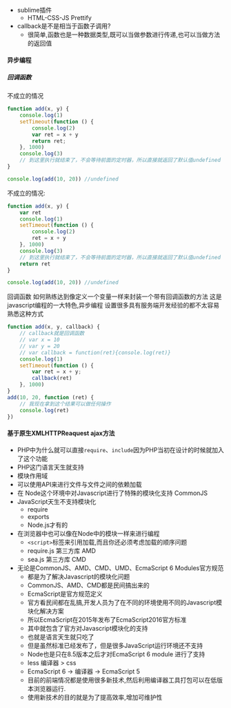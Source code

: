 ######
- sublime插件
    - HTML-CSS-JS Prettify
- callback是不是相当于函数子调用?
    - 很简单,函数也是一种数据类型,既可以当做参数进行传递,也可以当做方法的返回值

#### 异步编程

##### 回调函数

不成立的情况
```javascript
function add(x, y) {
    console.log(1)
    setTimeout(function () {
        console.log(2)
        var ret = x + y
        return ret;
    }, 1000)
    console.log(3)
    // 到这里执行就结束了，不会等待前面的定时器，所以直接就返回了默认值undefined
}

console.log(add(10, 20)) //undefined
```

不成立的情况:
```javascript
function add(x, y) {
    var ret 
    console.log(1)
    setTimeout(function () {
        console.log(2)
        ret = x + y
    }, 1000)
    console.log(3)
    // 到这里执行就结束了，不会等待前面的定时器，所以直接就返回了默认值undefined
    return ret
}

console.log(add(10, 20)) //undefined
```

回调函数
如何熟练达到像定义一个变量一样来封装一个带有回调函数的方法
这是javascript编程的一大特色,异步编程
设置很多具有服务端开发经验的都不太容易熟悉这种方式
```javascript
function add(x, y, callback) {
    // callback就是回调函数
    // var x = 10
    // var y = 20
    // var callback = function(ret){console.log(ret)}
    console.log(1)
    setTimeout(function () {
        var ret = x + y;
        callback(ret)
    }, 1000)
}
add(10, 20, function (ret) {
    // 我现在拿到这个结果可以做任何操作
    console.log(ret)
})
```
#### 基于原生XMLHTTPReaquest ajax方法

- PHP中为什么就可以直接`require`、`include`因为PHP当初在设计的时候就加入了这个功能
- PHP这门语言天生就支持
- 模块作用域
- 可以使用API来进行文件与文件之间的依赖加载
- 在 Node这个环境中对Javascript进行了特殊的模块化支持 CommonJS
- JavaScript天生不支持模块化
    - require
    - exports
    - Node.js才有的
- 在浏览器中也可以像在Node中的模块一样来进行编程
    - `<script>`标签来引用加载,而且你还必须考虑加载的顺序问题
    - require.js 第三方库 AMD
    - sea.js 第三方库 CMD
- 无论是CommonJS、AMD、CMD、UMD、EcmaScript 6 Modules官方规范
    - 都是为了解决Javascript的模块化问题
    - CommonJS、AMD、CMD都是民间搞出来的
    - EcmaScript是官方规范定义
    - 官方看民间都在乱搞,开发人员为了在不同的环境使用不同的Javascript模块化解决方案
    - 所以EcmaScript在2015年发布了EcmaScript2016官方标准
    - 其中就包含了官方对Javascript模块化的支持
    - 也就是语言天生就只吃了
    - 但是虽然标准已经发布了，但是很多JavaScript运行环境还不支持
    - Node也是只在8.5版本之后才对EcmaScript 6 module 进行了支持
    - less 编译器 > css
    - EcmaScript 6 -> 编译器 -> EcmaScript 5
    - 目前的前端情况都是使用很多新技术,然后利用编译器工具打包可以在低版本浏览器运行.
    - 使用新技术的目的就是为了提高效率,增加可维护性